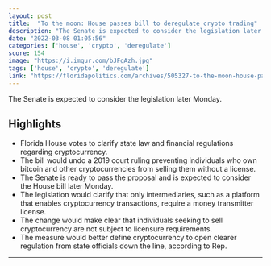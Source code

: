 ```yaml
---
layout: post
title:  "To the moon: House passes bill to deregulate crypto trading"
description: "The Senate is expected to consider the legislation later Monday."
date: "2022-03-08 01:05:56"
categories: ['house', 'crypto', 'deregulate']
score: 154
image: "https://i.imgur.com/bJFgAzh.jpg"
tags: ['house', 'crypto', 'deregulate']
link: "https://floridapolitics.com/archives/505327-to-the-moon-house-passes-bill-to-deregulate-crypto-trading/"
---
```


The Senate is expected to consider the legislation later Monday.

## Highlights

- Florida House votes to clarify state law and financial regulations regarding cryptocurrency.
- The bill would undo a 2019 court ruling preventing individuals who own bitcoin and other cryptocurrencies from selling them without a license.
- The Senate is ready to pass the proposal and is expected to consider the House bill later Monday.
- The legislation would clarify that only intermediaries, such as a platform that enables cryptocurrency transactions, require a money transmitter license.
- The change would make clear that individuals seeking to sell cryptocurrency are not subject to licensure requirements.
- The measure would better define cryptocurrency to open clearer regulation from state officials down the line, according to Rep.

---
